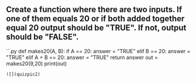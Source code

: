 ## Create a function where there are two inputs. If one of them equals 20 or if both added together equal 20 output should be "TRUE". If not, output should be "FALSE".
``.py
def makes20(A, B):
    if A == 20:
        answer = "TRUE"
    elif B == 20:
        answer = "TRUE"
    elif A + B == 20:
        answer = "TRUE"
    return answer
out = makes20(9,20)
print(out)
```
![](quizpic2)
